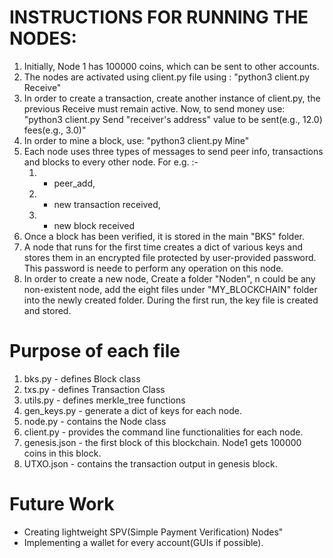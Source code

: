 # INSTRUCTIONS FOR RUNNING THE NODES:
1. Initially, Node 1 has 100000 coins, which can be sent to other accounts.
2. The nodes are activated using client.py file using : "python3 client.py Receive"
3. In order to create a transaction, create another instance of client.py, the previous Receive must remain active. Now, to send money use: "python3 client.py Send "receiver's address" value to be sent(e.g., 12.0) fees(e.g., 3.0)"
4. In order to mine a block, use: "python3 client.py Mine"
5. Each node uses three types of messages to send peer info, transactions and blocks to every other node. For e.g. :-
   1. - peer_add,
   2. - new transaction received,
   3. - new block received
6. Once a block has been verified, it is stored in the main "BKS" folder.
7. A node that runs for the first time creates a dict of various keys and stores them in an encrypted file protected by user-provided password. This password is neede to perform any operation on this node.
8. In order to create a new node, Create a folder "Noden", n could be any non-existent node, add the eight files under "MY_BLOCKCHAIN" folder  into the newly created folder. During the first run, the key file is created and stored.

# Purpose of each file
1. bks.py - defines Block class
2. txs.py - defines Transaction Class
3. utils.py - defines merkle_tree functions
4. gen_keys.py - generate a dict of keys for each node.
5. node.py - contains the Node  class
6. client.py - provides the command line functionalities for each node.
7. genesis.json - the first block of this blockchain. Node1 gets 100000 coins in this block.
8. UTXO.json - contains the transaction output in genesis block.

# Future Work
- Creating lightweight SPV(Simple Payment Verification) Nodes"
- Implementing a wallet for every account(GUIs if possible).
